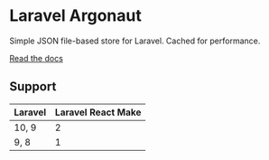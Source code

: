 # Laravel Argonaut

Simple JSON file-based store for Laravel. Cached for performance.

[Read the docs](https://fullstackapp.co/docs/laravel-argonaut)

## Support

| Laravel | Laravel React Make |
|---------|--------------------|
| 10, 9   | 2                  |
| 9, 8    | 1                  |

